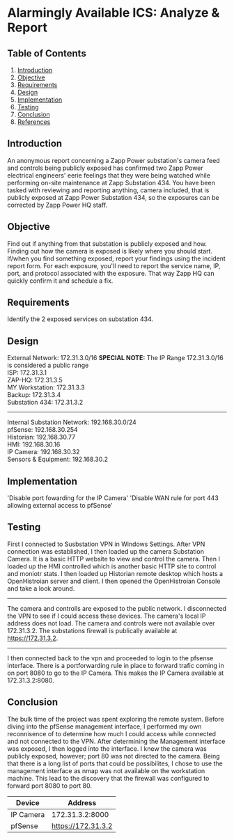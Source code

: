 # Alarmingly Available ICS: Analyze & Report

## Table of Contents
1. [Introduction](#introduction)
2. [Objective](#objective)
3. [Requirements](#requirements)
4. [Design](#design)
5. [Implementation](#implementation)
6. [Testing](#testing)
7. [Conclusion](#conclusion)
8. [References](#references)

## Introduction
An anonymous report concerning a Zapp Power substation's camera feed and controls being publicly exposed has confirmed two Zapp Power electrical engineers' eerie feelings that they were being watched while performing on-site maintenance at Zapp Substation 434. You have been tasked with reviewing and reporting anything, camera included, that is publicly exposed at Zapp Power Substation 434, so the exposures can be corrected by Zapp Power HQ staff.

## Objective
Find out if anything from that substation is publicly exposed and how. Finding out how the camera is exposed is likely where you should start. If/when you find something exposed, report your findings using the incident report form. For each exposure, you'll need to report the service name, IP, port, and protocol associated with the exposure. That way Zapp HQ can quickly confirm it and schedule a fix.

## Requirements
Identify the 2 exposed services on substation 434. 

## Design
External Network: 172.31.3.0/16 **SPECIAL NOTE:** The IP Range 172.31.3.0/16 is considered a public range  
ISP: 172.31.3.1  
ZAP-HQ: 172.31.3.5  
MY Workstation: 172.31.3.3  
Backup: 172.31.3.4  
Substation 434: 172.31.3.2  

---

Internal Substation Network: 192.168.30.0/24  
pfSense: 192.168.30.254  
Historian: 192.168.30.77  
HMI: 192.168.30.16  
IP Camera: 192.168.30.32  
Sensors & Equipment: 192.168.30.2  


## Implementation
'Disable port fowarding for the IP Camera'
'Disable WAN rule for port 443 allowing external access to pfSense'

## Testing
First I connected to Susbstation VPN in Windows Settings. After VPN connection was established, I then loaded up the camera Substation Camera. It is a basic HTTP website to view and control the camera. Then I loaded up the HMI controlled which is another basic HTTP site to control and moniotr stats. I then loaded up Historian remote desktop which hosts a OpenHistroian server and client. I then opened the OpenHistroian Console and take a look around. 

---

The camera and controlls are exposed to the public network. I disconnected the VPN to see if I could access these devices. The camera's local IP address does not load. The camera and controls were not available over 172.31.3.2. The substations firewall is publically available at https://172.31.3.2.

---

I then connected back to the vpn and proceeded to login to the pfsense interface. There is a portforwarding rule in place to forward trafic coming in on port 8080 to go to the IP Camera. This makes the IP Camera available at 172.31.3.2:8080.         


## Conclusion
The bulk time of the project was spent exploring the remote system. Before diving into the pfSense management interface, I performed my own reconnisence of to determine how much I could access while connected and not connected to the VPN. After determining the Management interface was exposed, I then logged into the interface. I knew the camera was publicly exposed, however; port 80 was not directed to the camera. Being that there is a long list of ports that could be possibilites, I chose to use the management interface as nmap was not available on the workstation machine. This lead to the discovery that the firewall was configured to forward port 8080 to port 80. 

| Device | Address | 
| --- | ---------- |
| IP Camera| 172.31.3.2:8000 |
| pfSense | https://172.31.3.2 |
